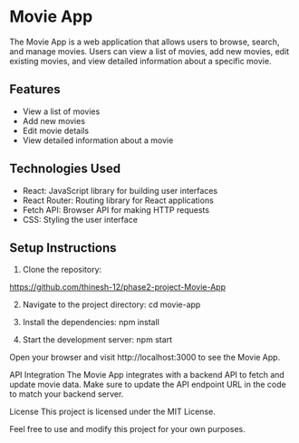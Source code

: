 # Movie App

The Movie App is a web application that allows users to browse, search, and manage movies. Users can view a list of movies, add new movies, edit existing movies, and view detailed information about a specific movie.

## Features

- View a list of movies
- Add new movies
- Edit movie details
- View detailed information about a movie


## Technologies Used

- React: JavaScript library for building user interfaces
- React Router: Routing library for React applications
- Fetch API: Browser API for making HTTP requests
- CSS: Styling the user interface

## Setup Instructions

1. Clone the repository:

 https://github.com/thinesh-12/phase2-project-Movie-App

2. Navigate to the project directory:
cd movie-app

3. Install the dependencies:
npm install

4. Start the development server:
npm start

Open your browser and visit http://localhost:3000 to see the Movie App.

API Integration
The Movie App integrates with a backend API to fetch and update movie data. Make sure to update the API endpoint URL in the code to match your backend server.

License
This project is licensed under the MIT License.

Feel free to use and modify this project for your own purposes.
